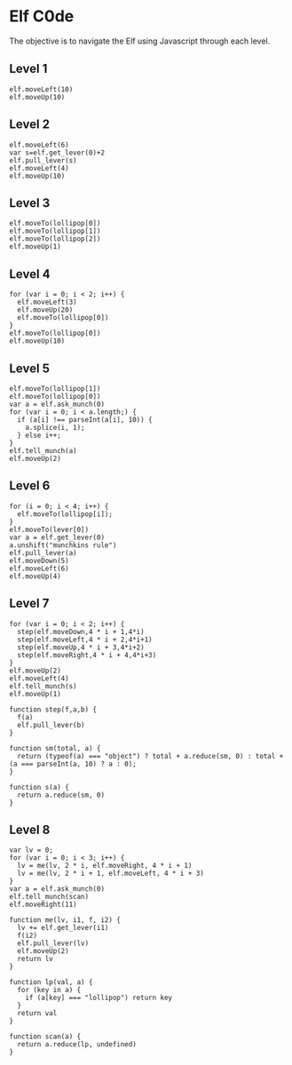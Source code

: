 # Elf C0de
The objective is to navigate the Elf using Javascript through each level.

## Level 1
    elf.moveLeft(10)
    elf.moveUp(10)
## Level 2
    elf.moveLeft(6)
    var s=elf.get_lever(0)+2
    elf.pull_lever(s)
    elf.moveLeft(4)
    elf.moveUp(10)
## Level 3
    elf.moveTo(lollipop[0])
    elf.moveTo(lollipop[1])
    elf.moveTo(lollipop[2])
    elf.moveUp(1)
## Level 4
    for (var i = 0; i < 2; i++) {
      elf.moveLeft(3)
      elf.moveUp(20)
      elf.moveTo(lollipop[0])
    }
    elf.moveTo(lollipop[0])
    elf.moveUp(10)
## Level 5
    elf.moveTo(lollipop[1])
    elf.moveTo(lollipop[0])
    var a = elf.ask_munch(0)
    for (var i = 0; i < a.length;) {
      if (a[i] !== parseInt(a[i], 10)) {
        a.splice(i, 1);
      } else i++;
    }
    elf.tell_munch(a)
    elf.moveUp(2)
## Level 6
    for (i = 0; i < 4; i++) {
      elf.moveTo(lollipop[i]);
    }
    elf.moveTo(lever[0])
    var a = elf.get_lever(0)
    a.unshift("munchkins rule")
    elf.pull_lever(a)
    elf.moveDown(5)
    elf.moveLeft(6)
    elf.moveUp(4)
## Level 7
    for (var i = 0; i < 2; i++) {
      step(elf.moveDown,4 * i + 1,4*i)
      step(elf.moveLeft,4 * i + 2,4*i+1)
      step(elf.moveUp,4 * i + 3,4*i+2)
      step(elf.moveRight,4 * i + 4,4*i+3)
    }
    elf.moveUp(2)
    elf.moveLeft(4)
    elf.tell_munch(s)
    elf.moveUp(1)

    function step(f,a,b) {
      f(a)
      elf.pull_lever(b)
    }

    function sm(total, a) {
      return (typeof(a) === "object") ? total + a.reduce(sm, 0) : total + (a === parseInt(a, 10) ? a : 0);
    }

    function s(a) {
      return a.reduce(sm, 0)
    }

## Level 8
    var lv = 0;
    for (var i = 0; i < 3; i++) {
      lv = me(lv, 2 * i, elf.moveRight, 4 * i + 1)
      lv = me(lv, 2 * i + 1, elf.moveLeft, 4 * i + 3)
    }
    var a = elf.ask_munch(0)
    elf.tell_munch(scan)
    elf.moveRight(11)

    function me(lv, i1, f, i2) {
      lv += elf.get_lever(i1)
      f(i2)
      elf.pull_lever(lv)
      elf.moveUp(2)
      return lv
    }

    function lp(val, a) {
      for (key in a) {
        if (a[key] === "lollipop") return key
      }
      return val
    }

    function scan(a) {
      return a.reduce(lp, undefined)
    }

<!--stackedit_data:
eyJoaXN0b3J5IjpbOTc2OTIwODldfQ==
-->